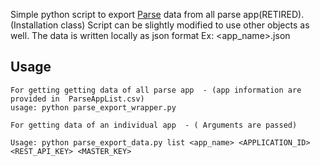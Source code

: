 Simple python script to export [Parse](http://parse.com/) data from all parse app(RETIRED). (Installation class)
Script can be slightly modified to use other objects as well. The data is written locally as json format Ex: <app_name>.json


## Usage
```
For getting getting data of all parse app  - (app information are provided in  ParseAppList.csv)
usage: python parse_export_wrapper.py

For getting data of an individual app  - ( Arguments are passed)

Usage: python parse_export_data.py list <app_name> <APPLICATION_ID> <REST_API_KEY> <MASTER_KEY>




```




